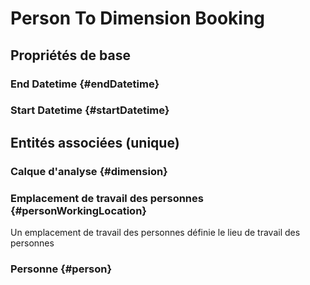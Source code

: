 #  Person To Dimension Booking
<!--- THIS FILE IS GENERATED PLEASE DO NOT EDIT IT DIRECTLY --->



## Propriétés de base

### End Datetime {#endDatetime}
        

### Start Datetime {#startDatetime}
        


## Entités associées (unique)

### Calque d'analyse {#dimension}
        

### Emplacement de travail des personnes {#personWorkingLocation}
        
Un emplacement de travail des personnes définie le lieu de travail des personnes
### Personne {#person}
        





